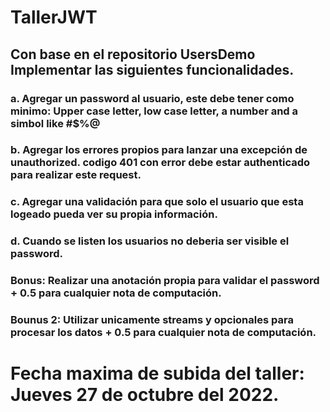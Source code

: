 # TallerJWT

## Con base en el repositorio UsersDemo Implementar las siguientes funcionalidades.

### a. Agregar un password al usuario, este debe tener como minimo: Upper case letter, low case letter, a number and a simbol like #$%@
### b. Agregar los errores propios para lanzar una excepción de unauthorized. codigo 401 con error debe estar authenticado para realizar este request.
### c. Agregar una validación para que solo el usuario que esta logeado pueda ver su propia información.
### d. Cuando se listen los usuarios no deberia ser visible el password.

### Bonus: Realizar una anotación propia para validar el password + 0.5 para cualquier nota de computación.
### Bounus 2: Utilizar unicamente streams y opcionales para procesar los datos + 0.5 para cualquier nota de computación.


# Fecha maxima de subida del taller: Jueves 27 de octubre del 2022.
